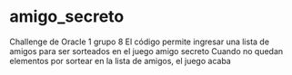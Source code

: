 # amigo_secreto
Challenge de Oracle 1 grupo 8
El código permite ingresar una lista de amigos para ser sorteados en el juego amigo secreto
Cuando no quedan elementos por sortear en la lista de amigos, el juego acaba
